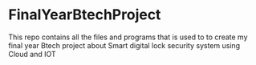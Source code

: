 # FinalYearBtechProject
This repo contains all the files and programs that is used to to create my final year Btech project about Smart digital lock security system using Cloud and IOT
